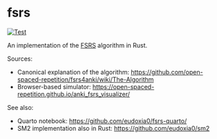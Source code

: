 # fsrs

[![Test](https://github.com/eudoxia0/fsrs/actions/workflows/test.yaml/badge.svg?branch=master)](https://github.com/eudoxia0/fsrs/actions/workflows/test.yaml)

An implementation of the [FSRS] algorithm in Rust.

[FSRS]: https://github.com/open-spaced-repetition/fsrs4anki

Sources:

- Canonical explanation of the algorithm: <https://github.com/open-spaced-repetition/fsrs4anki/wiki/The-Algorithm>
- Browser-based simulator: <https://open-spaced-repetition.github.io/anki_fsrs_visualizer/>

See also:

- Quarto notebook: <https://github.com/eudoxia0/fsrs-quarto/>
- SM2 implementation also in Rust: <https://github.com/eudoxia0/sm2>
